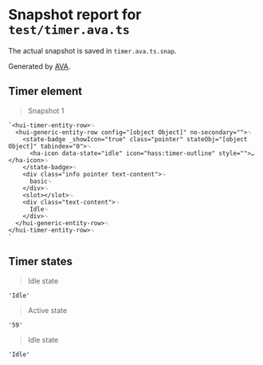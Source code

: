 # Snapshot report for `test/timer.ava.ts`

The actual snapshot is saved in `timer.ava.ts.snap`.

Generated by [AVA](https://avajs.dev).

## Timer element

> Snapshot 1

    `<hui-timer-entity-row>␊
      <hui-generic-entity-row config="[object Object]" no-secondary="">␊
        <state-badge _showIcon="true" class="pointer" stateObj="[object Object]" tabindex="0">␊
          <ha-icon data-state="idle" icon="hass:timer-outline" style="">…</ha-icon>␊
        </state-badge>␊
        <div class="info pointer text-content">␊
          basic␊
        </div>␊
        <slot></slot>␊
        <div class="text-content">␊
          Idle␊
        </div>␊
      </hui-generic-entity-row>␊
    </hui-timer-entity-row>␊
    `

## Timer states

> Idle state

    'Idle'

> Active state

    '59'

> Idle state

    'Idle'
